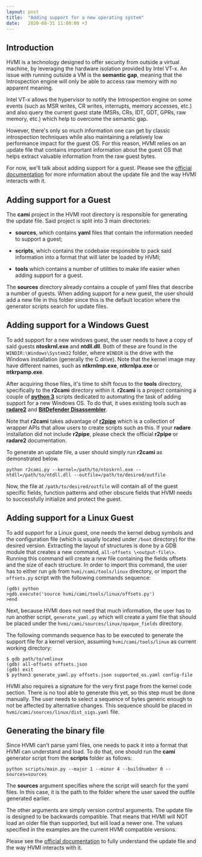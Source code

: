 ```yaml
---
layout: post
title:  "Adding support for a new operating system"
date:   2020-08-31 11:00:00 +3
---
```


## Introduction

HVMI is a technology designed to offer security from outside a virtual
machine, by leveraging the hardware isolation provided by Intel VT-x. An
issue with running outside a VM is the **semantic gap**, meaning that
the Introspection engine will only be able to access raw memory with no
apparent meaning.

Intel VT-x allows the hypervisor to notify the Introspection engine on
some events (such as MSR writes, CR writes, interrupts, memory accesses,
etc.) and also query the current guest state (MSRs, CRs, IDT, GDT,
GPRs, raw memory, etc.) which help to overcome the semantic gap.

However, there's only so much information one can get by classic
introspection techniques while also maintaining a relatively low
performance impact for the guest OS. For this reason, HVMI relies on an
update file that contains important information about the guest OS that
helps extract valuable information from the raw guest bytes. 

For now, we'll talk about adding support for a guest. Please see the
[official documentation](http://hvmi.readthedocs.io) for more information about
the update file and the way HVMI interacts with it.

## Adding support for a Guest

The **cami** project in the HVMI root directory is responsible for
generating the update file. Said project is split into 3 main
directories:

- **sources**, which contains **yaml** files that contain the information needed to support a guest;

- **scripts**, which contains the codebase responsible to pack said information into a format that will later be loaded by HVMI;

- **tools** which contains a number of utilities to make life easier when adding support for a guest.

The **sources** directory already contains a couple of yaml files
that describe a number of guests. When adding support for a new guest,
the user should add a new file in this folder since this is the default
location where the generator scripts search for update files.

## Adding support for a Windows Guest

To add support for a new windows guest, the user needs to have a copy of
said guests **ntoskrnl.exe** and **ntdll.dll**. Both of these are found
in the `WINDIR:\Windows\System32` folder, where `WINDIR` is the
drive with the Windows installation (generally the C drive). Note that
the kernel image may have different names, such as **ntkrnlmp.exe**,
**ntkrnlpa.exe** or **ntkrpamp.exe**.

After acquiring those files, it's time to shift focus to the **tools**
directory, specifically to the **r2cami** directory within it.
**r2cami** is a project containing a couple of [**python 3**](https://www.python.org/downloads/) 
scripts dedicated to automating the task of adding support
for a new Windows OS. To do that, it uses existing tools such as
[**radare2**](https://rada.re/n/) and [**BitDefender Disassembler**](https://github.com/bitdefender/bddisasm).

Note that **r2cami** takes advantage of [**r2pipe**](https://github.com/radareorg/radare2-r2pipe) 
which is a collection of wrapper APIs that allow users to create scripts
such as this. If your **radare** installation did not include
**r2pipe**, please check the official **r2pipe** or **radare2**
documentation.

To generate an update file, a user should simply run **r2cami** as
demonstrated below.

```console
python r2cami.py --kernel=/path/to/ntoskrnl.exe --ntdll=/path/to/ntdll.dll --outfile=/path/to/desired/outfile
```

Now, the file at `/path/to/desired/outfile` will contain all of the
guest specific fields, function patterns and other obscure fields that
HVMI needs to successfully initialize and protect the guest.

## Adding support for a Linux Guest

To add support for a Linux guest, one needs the kernel debug symbols and 
the configuration file (which is usually located under `/boot` directory) for
the desired version. Extracting the layout of structures is done by a
GDB module that creates a new command, `all-offsets \<output-file\>`.
Running this command will create a new file containing the fields
offsets and the size of each structure. In order to import this command,
the user has to either run `gdb` from `hvmi/cami/tools/linux` directory, or
import the `offsets.py` script with the following commands sequence:

```console
(gdb) python
>gdb.execute('source hvmi/cami/tools/linux/offsets.py')
>end
```

Next, because HVMI does not need that much information, the user has to
run another script, `generate_yaml.py` which will create a yaml file that
should be placed under the `hvmi/cami/sources/linux/opaque_fields`
directory.

The following commands sequence has to be executed to generate the
support file for a kernel version, assuming `hvmi/cami/tools/linux` as
current working directory:

```console
$ gdb path/to/vmlinux
(gdb) all-offsets offsets.json
(gdb) exit
$ python3 generate_yaml.py offsets.json supported_os.yaml config-file
```

HVMI also requires a signature for the very first page from the
kernel code section. There is no tool able to generate this yet, so
this step must be done manually. The user needs to select a sequence of
bytes generic enough to not be affected by alternative changes. This
sequence should be placed in `hvmi/cami/sources/linux/dist_sigs.yaml`
file.

## Generating the binary file

Since HVMI can't parse yaml files, one needs to pack it into a format
that HVMI can understand and load. To do that, one should run the
**cami** generator script from the **scripts** folder as follows:

```console
python scripts/main.py --major 1 --minor 4 --buildnumber 0 --sources=sources
```

The **sources** argument specifies where the script will search for the
yaml files. In this case, it is the path to the folder where the
user saved the outfile generated earlier.

The other arguments are simply version control arguments. The update
file is designed to be backwards compatible. That means that HVMI
will NOT load an older file than supported, but will load a newer one.
The values specified in the examples are the current HVMI compatible
versions.

Please see the [official documentation](http://hvmi.readthedocs.io) to fully
understand the update file and the way HVMI interacts with it.
